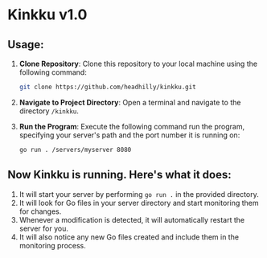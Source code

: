 # Kinkku v1.0

## Usage:

1. **Clone Repository**: Clone this repository to your local machine using the following command:

    ```bash
    git clone https://github.com/headhilly/kinkku.git
    ```

2. **Navigate to Project Directory**: Open a terminal and navigate to the directory `/kinkku`.

4. **Run the Program**: Execute the following command run the program, specifying your server's path and the port number it is running on:

    ```bash
    go run . /servers/myserver 8080
    ```

## Now Kinkku is running. Here's what it does:

1. It will start your server by performing `go run .` in the provided directory.
2. It will look for Go files in your server directory and start monitoring them for changes.
3. Whenever a modification is detected, it will automatically restart the server for you.
4. It will also notice any new Go files created and include them in the monitoring process.
